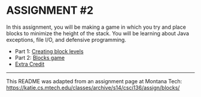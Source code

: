 # ASSIGNMENT #2  

In this assignment, you will be making a game in which you try and place blocks to minimize the height of the stack. You will be learning about Java exceptions, file I/O, and defensive programming.  

* Part 1: [Creating block levels](Part%201)
* Part 2: [Blocks game](Part%202)
* [Extra Credit](Extra%20Credit)

---

This README was adapted from an assignment page at Montana Tech: https://katie.cs.mtech.edu/classes/archive/s14/csci136/assign/blocks/
